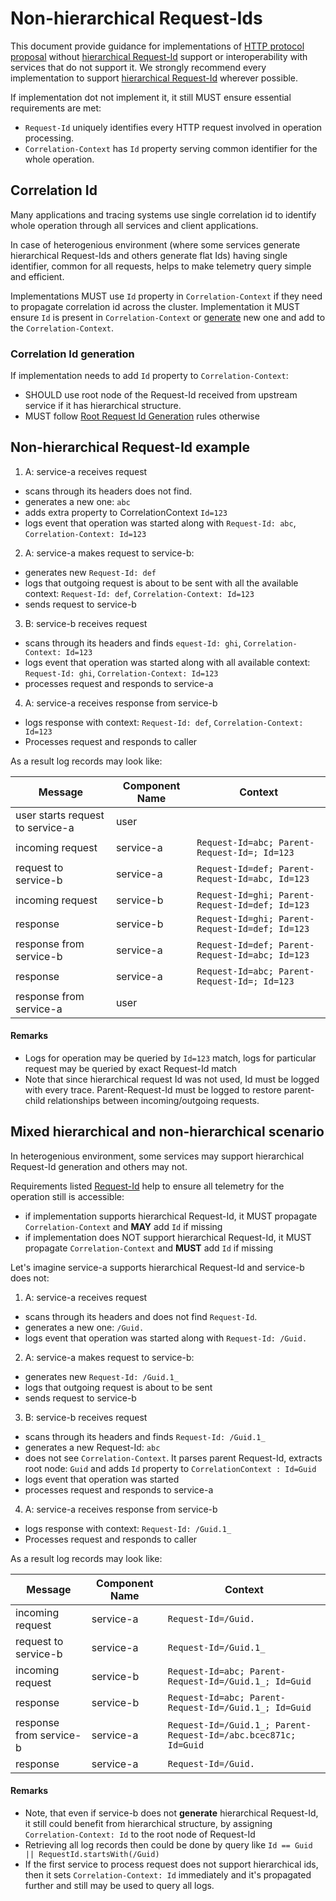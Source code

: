 # Non-hierarchical Request-Ids
This document provide guidance for implementations of [HTTP protocol proposal](http_protocol_proposal_v1.md) without [hierarchical Request-Id](hierarchical_request_id.md) support or interoperability with services that do not support it. We strongly recommend every implementation to support [hierarchical Request-Id](hierarchical_request_id.md) wherever possible.

If implementation dot not implement it, it still MUST ensure essential requirements are met:
* `Request-Id` uniquely identifies every HTTP request involved in operation processing. 
* `Correlation-Context` has `Id` property serving common identifier for the whole operation.

## Correlation Id
Many applications and tracing systems use single correlation id to identify whole operation through all services and client applications.

In case of heterogenious environment (where some services generate hierarchical Request-Ids and others generate flat Ids) having single identifier, common for all requests, helps to make telemetry query simple and efficient.

Implementations MUST use `Id` property in `Correlation-Context` if they need to propagate correlation id across the cluster.
Implementation it MUST ensure `Id` is present in `Correlation-Context` or [generate](#correlation-id-generation) new one and add to the `Correlation-Context`.

### Correlation Id generation
If implementation needs to add `Id` property to `Correlation-Context`:
* SHOULD use root node of the Request-Id received from upstream service if it has hierarchical structure.
* MUST follow [Root Request Id Generation](#root-request-id-generation) rules otherwise

## Non-hierarchical Request-Id example
1. A: service-a receives request 
  * scans through its headers does not find.
  * generates a new one: `abc`
  * adds extra property to CorrelationContext `Id=123`
  * logs event that operation was started along with `Request-Id: abc`, `Correlation-Context: Id=123`
2. A: service-a makes request to service-b:
  * generates new `Request-Id: def`
  * logs that outgoing request is about to be sent with all the available context: `Request-Id: def`, `Correlation-Context: Id=123`
  * sends request to service-b
3. B: service-b receives request
  * scans through its headers and finds `equest-Id: ghi`, `Correlation-Context: Id=123`
  * logs event that operation was started along with all available context: `Request-Id: ghi`, `Correlation-Context: Id=123`
  * processes request and responds to service-a
4. A: service-a receives response from service-b
  * logs response with context: `Request-Id: def`, `Correlation-Context: Id=123`
  * Processes request and responds to caller

As a result log records may look like:

| Message  |  Component Name | Context |
| ---------| --------------- | ------- |
| user starts request to service-a | user |  |
| incoming request | service-a | `Request-Id=abc; Parent-Request-Id=; Id=123` |
| request to service-b | service-a | `Request-Id=def; Parent-Request-Id=abc, Id=123` |
| incoming request | service-b | `Request-Id=ghi; Parent-Request-Id=def; Id=123` |
| response | service-b |`Request-Id=ghi; Parent-Request-Id=def; Id=123` |
| response from service-b | service-a | `Request-Id=def; Parent-Request-Id=abc; Id=123` |
| response | service-a |`Request-Id=abc; Parent-Request-Id=; Id=123` |
| response from service-a | user |  |

#### Remarks
* Logs for operation may be queried by `Id=123` match, logs for particular request may be queried by exact Request-Id match
* Note that since hierarchical request Id was not used, Id must be logged with every trace. Parent-Request-Id must be logged to restore parent-child relationships between incoming/outgoing requests.

## Mixed hierarchical and non-hierarchical scenario
In heterogenious environment, some services may support hierarchical Request-Id generation and others may not.

Requirements listed [Request-Id](#request-id) help to ensure all telemetry for the operation still is accessible:
- if implementation supports hierarchical Request-Id, it MUST propagate `Correlation-Context` and **MAY** add `Id` if missing
- if implementation does NOT support hierarchical Request-Id, it MUST propagate `Correlation-Context` and **MUST** add `Id` if missing

Let's imagine service-a supports hierarchical Request-Id and service-b does not:

1. A: service-a receives request 
  * scans through its headers and does not find `Request-Id`.
  * generates a new one: `/Guid.`
  * logs event that operation was started along with `Request-Id: /Guid.`
2. A: service-a makes request to service-b:
  * generates new `Request-Id: /Guid.1_`
  * logs that outgoing request is about to be sent
  * sends request to service-b
3. B: service-b receives request
  * scans through its headers and finds `Request-Id: /Guid.1_`
  * generates a new Request-Id: `abc`   
  * does not see `Correlation-Context`. It parses parent Request-Id, extracts root node: `Guid` and adds `Id` property to `CorrelationContext : Id=Guid`
  * logs event that operation was started
  * processes request and responds to service-a
4. A: service-a receives response from service-b
  * logs response with context: `Request-Id: /Guid.1_`
  * Processes request and responds to caller

As a result log records may look like:

| Message  |  Component Name | Context |
| ---------| --------------- | ------- |
| incoming request | service-a | `Request-Id=/Guid.` |
| request to service-b | service-a | `Request-Id=/Guid.1_` |
| incoming request | service-b | `Request-Id=abc; Parent-Request-Id=/Guid.1_; Id=Guid` |
| response | service-b |`Request-Id=abc; Parent-Request-Id=/Guid.1_; Id=Guid` |
| response from service-b | service-a | `Request-Id=/Guid.1_; Parent-Request-Id=/abc.bcec871c; Id=Guid` |
| response | service-a |`Request-Id=/Guid.` |

#### Remarks
* Note, that even if service-b does not **generate** hierarchical Request-Id, it still could benefit from hierarchical structure, by assigning `Correlation-Context: Id` to the root node of Request-Id
* Retrieving all log records then could be done by query like `Id == Guid || RequestId.startsWith(/Guid)`
* If the first service to process request does not support hierarchical ids, then it sets `Correlation-Context: Id` immediately and it's propagated further and still may be used to query all logs.
